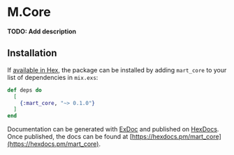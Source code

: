 # M.Core

**TODO: Add description**

## Installation

If [available in Hex](https://hex.pm/docs/publish), the package can be installed
by adding `mart_core` to your list of dependencies in `mix.exs`:

```elixir
def deps do
  [
    {:mart_core, "~> 0.1.0"}
  ]
end
```

Documentation can be generated with [ExDoc](https://github.com/elixir-lang/ex_doc)
and published on [HexDocs](https://hexdocs.pm). Once published, the docs can
be found at [https://hexdocs.pm/mart_core](https://hexdocs.pm/mart_core).

